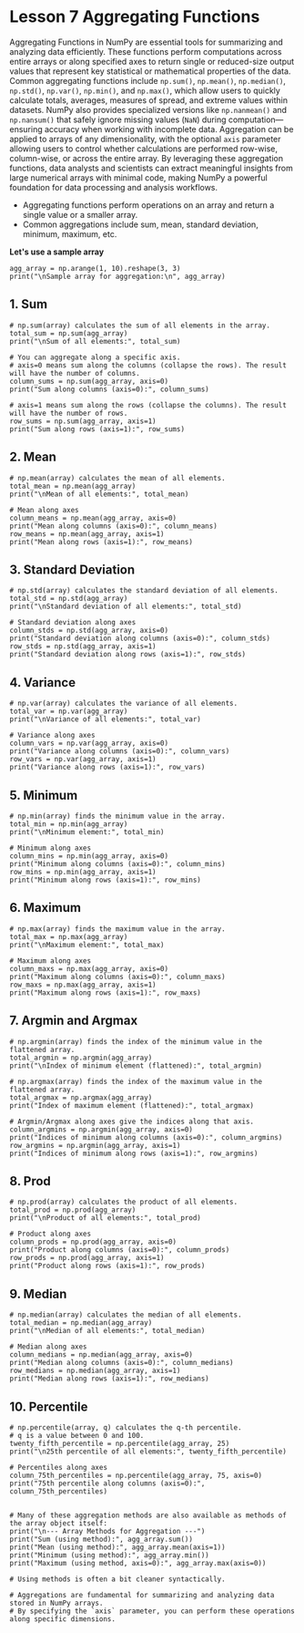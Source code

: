 # Lesson 7 Aggregating Functions

Aggregating Functions in NumPy are essential tools for summarizing and analyzing data efficiently. These functions perform computations across entire arrays or along specified axes to return single or reduced-size output values that represent key statistical or mathematical properties of the data. Common aggregating functions include `np.sum()`, `np.mean()`, `np.median()`, `np.std()`, `np.var()`, `np.min()`, and `np.max()`, which allow users to quickly calculate totals, averages, measures of spread, and extreme values within datasets. NumPy also provides specialized versions like `np.nanmean()` and `np.nansum()` that safely ignore missing values (`NaN`) during computation—ensuring accuracy when working with incomplete data. Aggregation can be applied to arrays of any dimensionality, with the optional `axis` parameter allowing users to control whether calculations are performed row-wise, column-wise, or across the entire array. By leveraging these aggregation functions, data analysts and scientists can extract meaningful insights from large numerical arrays with minimal code, making NumPy a powerful foundation for data processing and analysis workflows.

- Aggregating functions perform operations on an array and return a single value or a smaller array.
- Common aggregations include sum, mean, standard deviation, minimum, maximum, etc.

**Let's use a sample array**
```
agg_array = np.arange(1, 10).reshape(3, 3)
print("\nSample array for aggregation:\n", agg_array)
```

## 1. Sum

```
# np.sum(array) calculates the sum of all elements in the array.
total_sum = np.sum(agg_array)
print("\nSum of all elements:", total_sum)

# You can aggregate along a specific axis.
# axis=0 means sum along the columns (collapse the rows). The result will have the number of columns.
column_sums = np.sum(agg_array, axis=0)
print("Sum along columns (axis=0):", column_sums)

# axis=1 means sum along the rows (collapse the columns). The result will have the number of rows.
row_sums = np.sum(agg_array, axis=1)
print("Sum along rows (axis=1):", row_sums)
```

## 2. Mean

```
# np.mean(array) calculates the mean of all elements.
total_mean = np.mean(agg_array)
print("\nMean of all elements:", total_mean)

# Mean along axes
column_means = np.mean(agg_array, axis=0)
print("Mean along columns (axis=0):", column_means)
row_means = np.mean(agg_array, axis=1)
print("Mean along rows (axis=1):", row_means)
```

## 3. Standard Deviation

```
# np.std(array) calculates the standard deviation of all elements.
total_std = np.std(agg_array)
print("\nStandard deviation of all elements:", total_std)

# Standard deviation along axes
column_stds = np.std(agg_array, axis=0)
print("Standard deviation along columns (axis=0):", column_stds)
row_stds = np.std(agg_array, axis=1)
print("Standard deviation along rows (axis=1):", row_stds)
```

## 4. Variance

```
# np.var(array) calculates the variance of all elements.
total_var = np.var(agg_array)
print("\nVariance of all elements:", total_var)

# Variance along axes
column_vars = np.var(agg_array, axis=0)
print("Variance along columns (axis=0):", column_vars)
row_vars = np.var(agg_array, axis=1)
print("Variance along rows (axis=1):", row_vars)
```

## 5. Minimum

```
# np.min(array) finds the minimum value in the array.
total_min = np.min(agg_array)
print("\nMinimum element:", total_min)

# Minimum along axes
column_mins = np.min(agg_array, axis=0)
print("Minimum along columns (axis=0):", column_mins)
row_mins = np.min(agg_array, axis=1)
print("Minimum along rows (axis=1):", row_mins)
```

## 6. Maximum

```
# np.max(array) finds the maximum value in the array.
total_max = np.max(agg_array)
print("\nMaximum element:", total_max)

# Maximum along axes
column_maxs = np.max(agg_array, axis=0)
print("Maximum along columns (axis=0):", column_maxs)
row_maxs = np.max(agg_array, axis=1)
print("Maximum along rows (axis=1):", row_maxs)
```

## 7. Argmin and Argmax

```
# np.argmin(array) finds the index of the minimum value in the flattened array.
total_argmin = np.argmin(agg_array)
print("\nIndex of minimum element (flattened):", total_argmin)

# np.argmax(array) finds the index of the maximum value in the flattened array.
total_argmax = np.argmax(agg_array)
print("Index of maximum element (flattened):", total_argmax)

# Argmin/Argmax along axes give the indices along that axis.
column_argmins = np.argmin(agg_array, axis=0)
print("Indices of minimum along columns (axis=0):", column_argmins)
row_argmins = np.argmin(agg_array, axis=1)
print("Indices of minimum along rows (axis=1):", row_argmins)
```

## 8. Prod

```
# np.prod(array) calculates the product of all elements.
total_prod = np.prod(agg_array)
print("\nProduct of all elements:", total_prod)

# Product along axes
column_prods = np.prod(agg_array, axis=0)
print("Product along columns (axis=0):", column_prods)
row_prods = np.prod(agg_array, axis=1)
print("Product along rows (axis=1):", row_prods)
```

## 9. Median

```
# np.median(array) calculates the median of all elements.
total_median = np.median(agg_array)
print("\nMedian of all elements:", total_median)

# Median along axes
column_medians = np.median(agg_array, axis=0)
print("Median along columns (axis=0):", column_medians)
row_medians = np.median(agg_array, axis=1)
print("Median along rows (axis=1):", row_medians)
```

## 10. Percentile

```
# np.percentile(array, q) calculates the q-th percentile.
# q is a value between 0 and 100.
twenty_fifth_percentile = np.percentile(agg_array, 25)
print("\n25th percentile of all elements:", twenty_fifth_percentile)

# Percentiles along axes
column_75th_percentiles = np.percentile(agg_array, 75, axis=0)
print("75th percentile along columns (axis=0):", column_75th_percentiles)


# Many of these aggregation methods are also available as methods of the array object itself:
print("\n--- Array Methods for Aggregation ---")
print("Sum (using method):", agg_array.sum())
print("Mean (using method):", agg_array.mean(axis=1))
print("Minimum (using method):", agg_array.min())
print("Maximum (using method, axis=0):", agg_array.max(axis=0))

# Using methods is often a bit cleaner syntactically.

# Aggregations are fundamental for summarizing and analyzing data stored in NumPy arrays.
# By specifying the `axis` parameter, you can perform these operations along specific dimensions.
```
